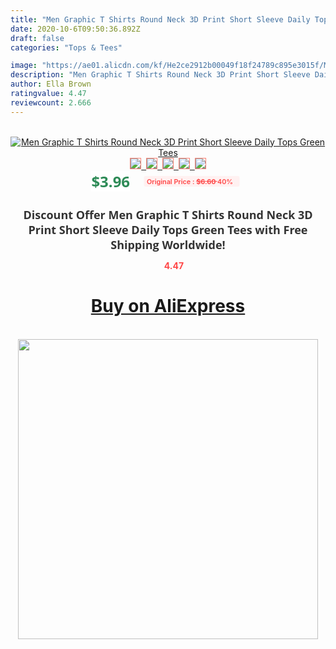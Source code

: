 ```yaml
---
title: "Men Graphic T Shirts Round Neck 3D Print Short Sleeve Daily Tops Green Tees"
date: 2020-10-6T09:50:36.892Z
draft: false
categories: "Tops & Tees"

image: "https://ae01.alicdn.com/kf/He2ce2912b00049f18f24789c895e3015f/Men-Graphic-T-Shirts-Round-Neck-3D-Print-Short-Sleeve-Daily-Tops-Green-Tees.jpg"
description: "Men Graphic T Shirts Round Neck 3D Print Short Sleeve Daily Tops Green Tees"
author: Ella Brown
ratingvalue: 4.47
reviewcount: 2.666
---
```

<br>
<div style="text-align: center;">
<a href="https://s.click.aliexpress.com/e/_AdT7xB" target="_blank" rel="nofollow noopener noreferrer"><img alt="Men Graphic T Shirts Round Neck 3D Print Short Sleeve Daily Tops Green Tees" class="magnifier-image" src="https://ae01.alicdn.com/kf/He2ce2912b00049f18f24789c895e3015f/Men-Graphic-T-Shirts-Round-Neck-3D-Print-Short-Sleeve-Daily-Tops-Green-Tees.jpg_640x640.jpg">
<br>
<img style="border:1px solid salmon" src="https://ae01.alicdn.com/kf/He2ce2912b00049f18f24789c895e3015f/Men-Graphic-T-Shirts-Round-Neck-3D-Print-Short-Sleeve-Daily-Tops-Green-Tees.jpg_120x120.jpg">&nbsp;&nbsp;<img style="border:1px solid salmon" src="https://ae01.alicdn.com/kf/Ha7b0381aad284d2890e273d06f9f0a8ff/Men-Graphic-T-Shirts-Round-Neck-3D-Print-Short-Sleeve-Daily-Tops-Green-Tees.jpg_120x120.jpg">&nbsp;&nbsp;<img style="border:1px solid salmon" src="_120x120.jpg">&nbsp;&nbsp;<img style="border:1px solid salmon" src="_120x120.jpg">&nbsp;&nbsp;<img style="border:1px solid salmon" src="_120x120.jpg"></a></div><br0>
<div style="text-align: center;"><span style="background-color: white; border: 0px; box-sizing: border-box; color: seagreen; display: inline-block; font-family: &quot;open sans&quot; , &quot;arial&quot; , &quot;helvetica&quot; , sans-serif , &quot;heiti&quot;; font-size: 24px; font-stretch: inherit; font-weight: 700; line-height: inherit; margin: 0px 10px 0px 0px; padding: 0px; vertical-align: middle;">$3.96 </span>
<span style="background: rgb(255 , 241 , 241); border-radius: 3px; border: 0px; box-sizing: border-box; color: #ff4747; display: inline-block; font-family: inherit; font-size: 12px; font-stretch: inherit; font-style: inherit; font-variant: inherit; font-weight: 600; line-height: inherit; margin: 0px; padding: 2px 5px; transform: scale(0.9); vertical-align: middle;">Original Price : <b style="text-decoration: line-through;">$6.60 </b> 40%&nbsp;&nbsp;</span></div>
<h1 style="color: #333333; display: inline-block; font-family: &quot;open sans&quot; , &quot;arial&quot; , &quot;helvetica&quot; , sans-serif , &quot;heiti&quot;; font-size: 18px; font-stretch: inherit; font-weight: 700; text-align: center;">Discount Offer Men Graphic T Shirts Round Neck 3D Print Short Sleeve Daily Tops Green Tees with Free Shipping Worldwide!</h1>
<div style="color: #ff4747; text-align: center;">
<img src="https://4.bp.blogspot.com/-M0ZcTcb-5uY/XleCXlxnR4I/AAAAAAAAAEc/OrjgMkXV1oMQFaCRZj5HQwOCBcu3w1FegCPcBGAYYCw/s1600/star.png" style="height: 15px;">&nbsp;<b>4.47</b></div>
<div class="button_cont" align="center"><a class="buynow_a" href="https://s.click.aliexpress.com/e/_AdT7xB" target="_blank" rel="nofollow noopener noreferrer"><H1>Buy on AliExpress</H1></a></div><br>
<div class="separator" style="clear: both; text-align: center;">
<img src="https://lh3.googleusercontent.com/-pTy5HemUv9M/XlePHvY0dAI/AAAAAAAAAE4/0nX5iRUoIWY8eMW9Dpxeirr157OZliDIgCLcBGAsYHQ/s1600/badge.gif" width="480">
</div>
